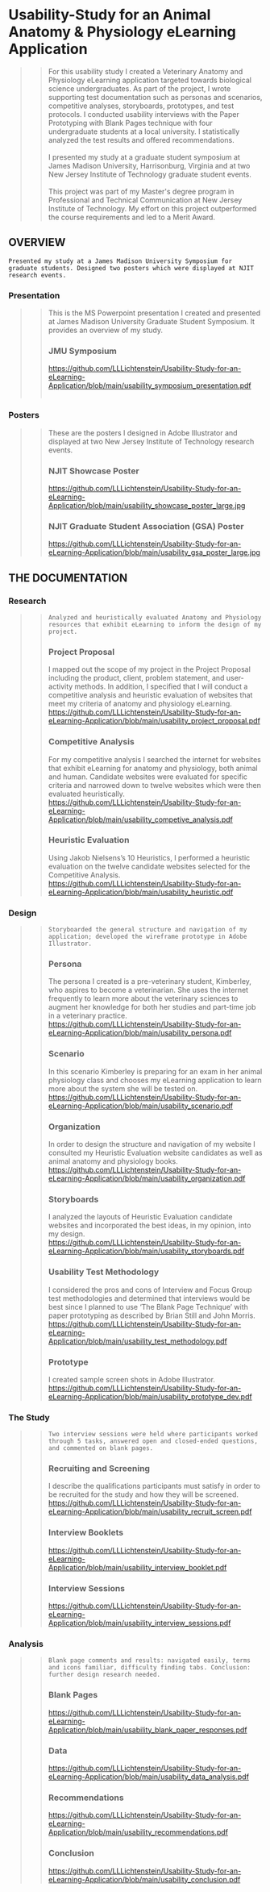 # Usability-Study for an Animal Anatomy &amp; Physiology eLearning Application
> > For this usability study I created a Veterinary Anatomy and Physiology eLearning application targeted towards biological science undergraduates. As part of the project, I wrote supporting test documentation such as personas and scenarios, competitive analyses, storyboards, prototypes, and test protocols. I conducted usability interviews with the Paper Prototyping with Blank Pages technique with four undergraduate students at a local university. I statistically analyzed the test results and offered recommendations. <br><br>
> > I presented my study at a graduate student symposium at James Madison University, Harrisonburg, Virginia and at two New Jersey Institute of Technology graduate student events.<br><br>
> > This project was part of my Master's degree program in Professional and Technical Communication at New Jersey Institute of Technology. My effort on this project outperformed the course requirements and led to a Merit Award.
## OVERVIEW 
`Presented my study at a James Madison University Symposium for graduate students. Designed two posters which were displayed at NJIT research events.`
### Presentation  
> > This is the MS Powerpoint presentation I created and presented at James Madison University Graduate Student Symposium. It provides an overview of my study.<br>
> > ### JMU Symposium
> > https://github.com/LLLichtenstein/Usability-Study-for-an-eLearning-Application/blob/main/usability_symposium_presentation.pdf <br><br>
### Posters
> > These are the posters I designed in Adobe Illustrator and displayed at two New Jersey Institute of Technology research events.<br>
> > ### NJIT Showcase Poster
> > https://github.com/LLLichtenstein/Usability-Study-for-an-eLearning-Application/blob/main/usability_showcase_poster_large.jpg <br>
> > ### NJIT Graduate Student Association (GSA) Poster
> > https://github.com/LLLichtenstein/Usability-Study-for-an-eLearning-Application/blob/main/usability_gsa_poster_large.jpg <br>
## THE DOCUMENTATION
### Research
> > `Analyzed and heuristically evaluated Anatomy and Physiology resources that exhibit eLearning to inform the design of my project.`<br>
> > ### Project Proposal
> > I mapped out the scope of my project in the Project Proposal including the product, client, problem statement, and user-activity methods. In addition, I specified that I will conduct a competitive analysis and heuristic evaluation of websites that meet my criteria of anatomy and physiology eLearning. <br>
> > https://github.com/LLLichtenstein/Usability-Study-for-an-eLearning-Application/blob/main/usability_project_proposal.pdf <br>
> > ### Competitive Analysis
> > For my competitive analysis I searched the internet for websites that exhibit eLearning for anatomy and physiology, both animal and human. Candidate websites were evaluated for specific criteria and narrowed down to twelve websites which were then evaluated heuristically. <br>
> > https://github.com/LLLichtenstein/Usability-Study-for-an-eLearning-Application/blob/main/usability_competive_analysis.pdf <br>
> > ### Heuristic Evaluation
> > Using Jakob Nielsens’s 10 Heuristics, I performed a heuristic evaluation on the twelve candidate websites selected for the Competitive Analysis.  
> > https://github.com/LLLichtenstein/Usability-Study-for-an-eLearning-Application/blob/main/usability_heuristic.pdf <br>
### Design
> > `Storyboarded the general structure and navigation of my application; developed the wireframe prototype in Adobe Illustrator.`<br>
> > ### Persona
> > The persona I created is a pre-veterinary student, Kimberley, who aspires to become a veterinarian. She uses the internet frequently to learn more about the veterinary sciences to augment her knowledge for both her studies and part-time job in a veterinary practice.<br>
> > https://github.com/LLLichtenstein/Usability-Study-for-an-eLearning-Application/blob/main/usability_persona.pdf <br>
> > ### Scenario
> > In this scenario Kimberley is preparing for an exam in her animal physiology class and chooses my eLearning application to learn more about the system she will be tested on.<br>
> > https://github.com/LLLichtenstein/Usability-Study-for-an-eLearning-Application/blob/main/usability_scenario.pdf <br>
> > ### Organization
> > In order to design the structure and navigation of my website I consulted my Heuristic Evaluation website candidates as well as animal anatomy and physiology books.<br>
> > https://github.com/LLLichtenstein/Usability-Study-for-an-eLearning-Application/blob/main/usability_organization.pdf <br>
> > ### Storyboards
> > I analyzed the layouts of Heuristic Evaluation candidate websites and incorporated the best ideas, in my opinion, into my design.<br>
> > https://github.com/LLLichtenstein/Usability-Study-for-an-eLearning-Application/blob/main/usability_storyboards.pdf <br>
> > ### Usability Test Methodology
> > I considered the pros and cons of Interview and Focus Group test methodologies and determined that interviews would be best since I planned to use ‘The Blank Page Technique’ with paper prototyping as described by Brian Still and John Morris.<br>
> > https://github.com/LLLichtenstein/Usability-Study-for-an-eLearning-Application/blob/main/usability_test_methodology.pdf <br>
> > ### Prototype
> > I created sample screen shots in Adobe Illustrator.<br>
> > https://github.com/LLLichtenstein/Usability-Study-for-an-eLearning-Application/blob/main/usability_prototype_dev.pdf
### The Study
> > `Two interview sessions were held where participants worked through 5 tasks, answered open and closed-ended questions, and commented on blank pages.`<br>
> > ### Recruiting and Screening
> > I describe the qualifications participants must satisfy in order to be recruited for the study and how they will be screened.
> > https://github.com/LLLichtenstein/Usability-Study-for-an-eLearning-Application/blob/main/usability_recruit_screen.pdf
> > ### Interview Booklets
> > https://github.com/LLLichtenstein/Usability-Study-for-an-eLearning-Application/blob/main/usability_interview_booklet.pdf <br>
> > ### Interview Sessions
> > https://github.com/LLLichtenstein/Usability-Study-for-an-eLearning-Application/blob/main/usability_interview_sessions.pdf <br>
### Analysis
> > `Blank page comments and results: navigated easily, terms and icons familiar, difficulty finding tabs. Conclusion: further design research needed.`<br>
> > ### Blank Pages
> > https://github.com/LLLichtenstein/Usability-Study-for-an-eLearning-Application/blob/main/usability_blank_paper_responses.pdf <br>
> > ### Data
> > https://github.com/LLLichtenstein/Usability-Study-for-an-eLearning-Application/blob/main/usability_data_analysis.pdf <br>
> > ### Recommendations
> > https://github.com/LLLichtenstein/Usability-Study-for-an-eLearning-Application/blob/main/usability_recommendations.pdf <br>
> > ### Conclusion
> > https://github.com/LLLichtenstein/Usability-Study-for-an-eLearning-Application/blob/main/usability_conclusion.pdf <br>

